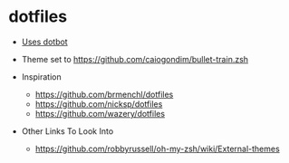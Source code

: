 # dotfiles

- [Uses dotbot](https://github.com/anishathalye/dotbot)
- Theme set to https://github.com/caiogondim/bullet-train.zsh
- Inspiration
    - https://github.com/brmenchl/dotfiles
    - https://github.com/nicksp/dotfiles
    - https://github.com/wazery/dotfiles

- Other Links To Look Into
    - https://github.com/robbyrussell/oh-my-zsh/wiki/External-themes
